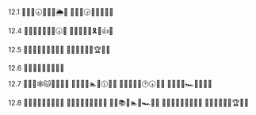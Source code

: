 12.1
🎲🤩🧐🕣🐥🥍👐🌦🍈
🎲🤩🧚🕞💺🚫🏑🤥🍗

12.4
📑🚚🎍🥇📢🍄🏐🕠🆗
📑🚚🚿🤙💎🎗🌽👍🆗

12.5
📑🚜🧐🥋📞🕌💙🔷🆗
📑🚝🍈👏👚😬🏆🤩🆗

12.6
📑🚛👕🤙📞🚽👚🍂🆗

12.7
📑🚝📖🕸🐱🥀👑🍨🆗
📑🚛🎊🌸🏊🚛🕦🍥🆗
📑🚚🏃🍉👊🕑🕠🍙🆗
📑🚙🎉🍥🏎🥟🌃👦🆗

12.8
📑🚝🍉🐵🐶🍆💕🔰🆗
📑🚛🎋👏💆🤼🔖🤘🆗
💭🚚📚🤩🏊🔵🏎👟🆗
📑🚜🙇🥏👊🐴📐🍒🆗
💭🚜🏐👠🐉🤽🏆🤪🆗
